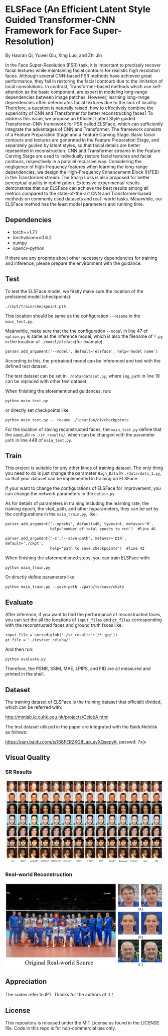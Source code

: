# ELSFace (An Efficient Latent Style Guided Transformer-CNN Framework for Face Super-Resolution)
By Haoran Qi, Yuwei Qiu, Xing Luo, and Zhi Jin

In the Face Super-Resolution (FSR) task, it is important to precisely recover facial textures while maintaining facial contours for realistic high resolution faces. Although several CNN-based FSR methods have achieved great performance, they fail in restoring the facial contours due to the limitation of local convolutions. In contrast, Transformer-based methods which use self-attention as the basic component, are expert in modeling long-range dependencies between image patches. However, learning long-range dependencies often deteriorates facial textures due to the lack of locality. Therefore, a question is naturally raised: how to effectively combine the superiority of CNN and Transformer for better reconstructing faces? To address this issue, we propose an Efficient Latent Style guided Transformer-CNN framework for FSR called ELSFace, which can sufficiently integrate the advantages of CNN and Transformer. The framework consists of a Feature Preparation Stage and a Feature Carving Stage. Basic facial contours and textures are generated in the Feature Preparation Stage, and separately guided by latent styles, so that facial details are better repesented in reconstruction. CNN and Transformer streams in the Feature Carving Stage are used to individually restore facial textures and facial contours, respectively in a parallel recursive way. Considering the negligence of high-frequency features when learning the long-range dependencies, we design the High-Frequency Enhancement Block (HFEB) in the Transformer stream. The Sharp Loss is also proposed for better perceptual quality in optimization. Extensive experimental results demonstrate that our ELSFace can achieve the best results among all metrics compared to the state-of-the-art CNN and Transformer-based methods on commonly used datasets and real- world tasks. Meanwhile, our ELSFace method has the least model parameters and running time.


## Dependencies 
* torch==1.7.1
* torchvision==0.8.2
* numpy
* opencv-python

If there are any propmts about other necessary dependencies for training and inference, please prepare the environment with the guidance.

## Test
To test the ELSFace model, we firstly make sure the location of the pretrained model (checkpoints):
```
./ckpt/train/checkpoint.pth
```
This location should be same as the configuration ``--resume`` in the ``main_test.py``.

Meanwhile, make sure that the the configuration ``--model`` in line 47 of ``option.py`` is same as the inference model, which is also the filename of ``*.py`` in the location of ``./model/elsface``(for example). 
```
parser.add_argument('--model', default='elsface', help='model name')
```
According to this, the pretrained model can be inferenced and test with the defined test dataset.

The test dataset can be set in ``./data/dataset.py``, where ``img_path`` in line 19 can be replaced with other test dataset.

When finishing the aforementioned guidances, run:
```
python main_test.py
```
or directly set checkpoints like:
```
python main_test.py -- resume ./location/of/checkpoints
```
For the location of saving reconstructed faces, the ``main_test.py`` define that the save_dir is ``./sr_results/``, which can be changed with the parameter ``path`` in line 448 of ``main_test.py``.


## Train
This project is suitable for any other kinds of training dataset. The only thing you need to do is just change the parameter ``High_Data`` in ``./data/data_1.py``, so that your dataset can be implemented in training on ELSFace.

If your want to change the configurations of ELSFace for improvement, you can change the network parameters in the ``option.py``.

As for details of parameters in training including the learning rate, the training epoch, the ckpt_path, and other hyparameters, they can be set by the configurations in the ``main_train.py``, like:
```
parser.add_argument('--epochs', default=40, type=int, metavar='N',
                    help='number of total epochs to run')  #line 46
```
```
parser.add_argument('-s','--save-path', metavar='DIR', default='./ckpt',
                    help='path to save checkpoints')  #line 42
```
When finishing the aforementioned steps, you can train ELSFace with:
```
python main_train.py
```
Or directly define parameters like:
```
python main_train.py --save-path ./path/to/save/ckpts
```
## Evaluate
After inference, if you want to find the performance of reconstructed faces, you can set the all the locations of ``input_files`` and ``gt_files`` corresponding with the reconstructed faces and ground truth faces like:
```
input_file = sorted(glob('./sr_results'+'/*.jpg'))
gt_file = './testset_celeba/'
```
And then run:
```
python evaluate.py
```
Therefore, the PSNR, SSIM, MAE, LPIPS, and FID are all measured and printed in the shell.

## Dataset
The training dataset of ELSFace is the training dataset that officiallt divided, which can be referred with:

http://mmlab.ie.cuhk.edu.hk/projects/CelebA.html

The test dataset utilized in the paper are integrated with the BaiduNetdisk as follows:

https://pan.baidu.com/s/188FERZKG8Lap_avXQsepyA, passwd: 7xjx

## Visual Quality
### SR Results
![image text](https://github.com/9Zage666/ELSFace/blob/main/results/Visual_SR.png)
### Real-world Reconstruction
![image text](https://github.com/9Zage666/ELSFace/blob/main/results/Visual_Real.png)
## Appreciation
The codes refer to IPT. Thanks for the authors of it！

## License
This repository is released under the MIT License as found in the LICENSE file. Code in this repo is for non-commercial use only.
